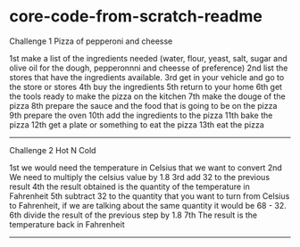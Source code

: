 # core-code-from-scratch-readme
Challenge 1 Pizza of pepperoni and cheesse

1st make a list of the ingredients needed (water, flour, yeast, salt, sugar and olive oil for the dough, pepperonnni and cheesse of preference)
2nd list the stores that have the ingredients available.
3rd get in your vehicle and go to the store or stores
4th buy the ingredients
5th return to your home
6th get the tools ready to make the pizza on the kitchen
7th make the douge of the pizza
8th prepare the sauce and the food that is going to be on the pizza
9th prepare the oven
10th add the ingredients to the pizza
11th bake the pizza
12th get a plate or something to eat the pizza
13th eat the pizza

*************************************************************************************************************************************************************************
Challenge 2 Hot N Cold

1st we would need the temperature in Celsius that we want to convert
2nd We need to multiply the celsius value by 1.8
3rd add 32 to the previous result
4th the result obtained is the quantity of the temperature in Fahrenheit
5th subtract 32 to the quantity that you want to turn from Celsius to Fahrenheit, if we are talking about the same quantity it would be 68 - 32.
6th divide the result of the previous step by 1.8
7th The result is the temperature back in Fahrenheit

*************************************************************************************************************************************************************************
